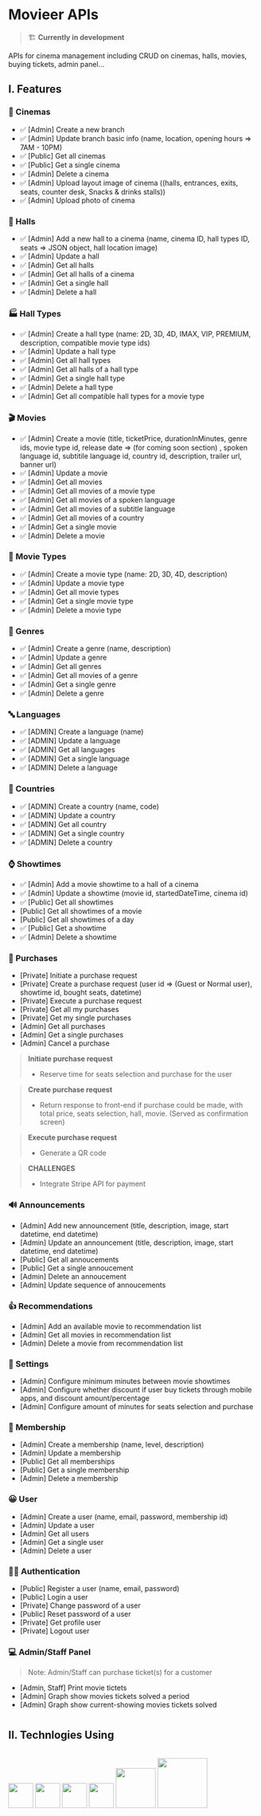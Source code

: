 # Movieer APIs

> 🏗 **Currently in development**

APIs for cinema management including CRUD on cinemas, halls, movies, buying tickets, admin panel...

## I. Features

### 🎥 Cinemas

-   ✅ [Admin] Create a new branch
-   ✅ [Admin] Update branch basic info (name, location, opening hours => 7AM - 10PM)
-   ✅ [Public] Get all cinemas
-   ✅ [Public] Get a single cinema
-   ✅ [Admin] Delete a cinema
-   ✅ [Admin] Upload layout image of cinema ((halls, entrances, exits, seats, counter desk, Snacks & drinks stalls))
-   ✅ [Admin] Upload photo of cinema

### 🎪 Halls

-   ✅ [Admin] Add a new hall to a cinema (name, cinema ID, hall types ID, seats => JSON object, hall location image)
-   ✅ [Admin] Update a hall
-   ✅ [Admin] Get all halls
-   ✅ [Admin] Get all halls of a cinema
-   ✅ [Admin] Get a single hall
-   ✅ [Admin] Delete a hall

### 🏭 Hall Types

-   ✅ [Admin] Create a hall type (name: 2D, 3D, 4D, IMAX, VIP, PREMIUM, description, compatible movie type ids)
-   ✅ [Admin] Update a hall type
-   ✅ [Admin] Get all hall types
-   ✅ [Admin] Get all halls of a hall type
-   ✅ [Admin] Get a single hall type
-   ✅ [Admin] Delete a hall type
-   ✅ [Admin] Get all compatible hall types for a movie type

### 🎬 Movies

-   ✅ [Admin] Create a movie (title, ticketPrice, durationInMinutes, genre ids, movie type id, release date => (for coming soon section) , spoken language id, subtitile language id, country id, description, trailer url, banner url)
-   ✅ [Admin] Update a movie
-   ✅ [Admin] Get all movies
-   ✅ [Admin] Get all movies of a movie type
-   ✅ [Admin] Get all movies of a spoken language
-   ✅ [Admin] Get all movies of a subtitle language
-   ✅ [Admin] Get all movies of a country
-   ✅ [Admin] Get a single movie
-   ✅ [Admin] Delete a movie

### 🎦 Movie Types

-   ✅ [Admin] Create a movie type (name: 2D, 3D, 4D, description)
-   ✅ [Admin] Update a movie type
-   ✅ [Admin] Get all movie types
-   ✅ [Admin] Get a single movie type
-   ✅ [Admin] Delete a movie type

### 🎃 Genres

-   ✅ [Admin] Create a genre (name, description)
-   ✅ [Admin] Update a genre
-   ✅ [Admin] Get all genres
-   ✅ [Admin] Get all movies of a genre
-   ✅ [Admin] Get a single genre
-   ✅ [Admin] Delete a genre

### 🔤 Languages

-   ✅ [ADMIN] Create a language (name)
-   ✅ [ADMIN] Update a language
-   ✅ [ADMIN] Get all languages
-   ✅ [ADMIN] Get a single language
-   ✅ [ADMIN] Delete a language

### 🚩 Countries

-   ✅ [ADMIN] Create a country (name, code)
-   ✅ [ADMIN] Update a country
-   ✅ [ADMIN] Get all country
-   ✅ [ADMIN] Get a single country
-   ✅ [ADMIN] Delete a country

### ⌚ Showtimes

-   ✅ [Admin] Add a movie showtime to a hall of a cinema
-   ✅ [Admin] Update a showtime (movie id, startedDateTime, cinema id)
-   ✅ [Public] Get all showtimes
-   [Public] Get all showtimes of a movie
-   [Public] Get all showtimes of a day
-   ✅ [Public] Get a showtime
-   ✅ [Admin] Delete a showtime

### 🎫 Purchases

-   [Private] Initiate a purchase request
-   [Private] Create a purchase request (user id => (Guest or Normal user), showtime id, bought seats, datetime)
-   [Private] Execute a purchase request
-   [Private] Get all my purchases
-   [Private] Get my single purchases
-   [Admin] Get all purchases
-   [Admin] Get a single purchases
-   [Admin] Cancel a purchase

> **Initiate purchase request**
>
> -   Reserve time for seats selection and purchase for the user

> **Create purchase request**
>
> -   Return response to front-end if purchase could be made, with total price, seats selection, hall, movie. (Served as confirmation screen)

> **Execute purchase request**
>
> -   Generate a QR code

> **CHALLENGES**
>
> -   Integrate Stripe API for payment

### 🔊 Announcements

-   [Admin] Add new announcement (title, description, image, start datetime, end datetime)
-   [Admin] Update an announcement (title, description, image, start datetime, end datetime)
-   [Public] Get all annoucements
-   [Public] Get a single annoucement
-   [Admin] Delete an annoucement
-   [Admin] Update sequence of annoucements

### 👍 Recommendations

-   [Admin] Add an available movie to recommendation list
-   [Admin] Get all movies in recommendation list
-   [Admin] Delete a movie from recommendation list

### 📐 Settings

-   [Admin] Configure minimum minutes between movie showtimes
-   [Admin] Configure whether discount if user buy tickets through mobile apps, and discount amount/percentage
-   [Admin] Configure amount of minutes for seats selection and purchase

### 📑 Membership

-   [Admin] Create a membership (name, level, description)
-   [Admin] Update a membership
-   [Public] Get all memberships
-   [Public] Get a single membership
-   [Admin] Delete a membership

### 😀 User

-   [Admin] Create a user (name, email, password, membership id)
-   [Admin] Update a user
-   [Admin] Get all users
-   [Admin] Get a single user
-   [Admin] Delete a user

### 👨‍💻 Authentication

-   [Public] Register a user (name, email, password)
-   [Public] Login a user
-   [Private] Change password of a user
-   [Public] Reset password of a user
-   [Private] Get profile user
-   [Private] Logout user

### 💻 Admin/Staff Panel

> Note: Admin/Staff can purchase ticket(s) for a customer

-   [Admin, Staff] Print movie tictets
-   [Admin] Graph show movies tickets solved a period
-   [Admin] Graph show current-showing movies tickets solved

#

## II. Technlogies Using

<br />
<img src="https://icon-library.com/images/nodejs-icon/nodejs-icon-24.jpg" height=50/>
<img src="https://expressjs.com/images/express-facebook-share.png" height=50/>
<img src="https://webassets.mongodb.com/_com_assets/cms/mongodb_logo1-76twgcu2dm.png" height=50/>
<img src="https://upload.wikimedia.org/wikipedia/commons/thumb/d/db/Npm-logo.svg/800px-Npm-logo.svg.png" height=50/>
<img src="https://ucarecdn.com/e6a83674-f37e-453b-98e0-90b5c3193046/" height=80/>
<img src="https://fastnetmon.com/wp-content/uploads/2019/04/DO.png" height=100/>
